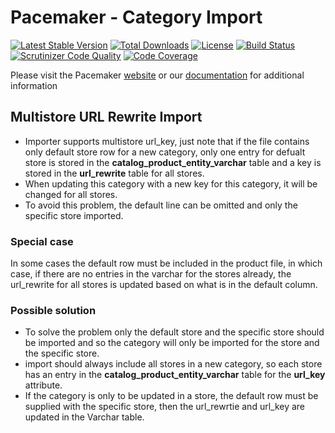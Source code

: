 # Pacemaker - Category Import

[![Latest Stable Version](https://img.shields.io/packagist/v/techdivision/import-category.svg?style=flat-square)](https://packagist.org/packages/techdivision/import-category) 
 [![Total Downloads](https://img.shields.io/packagist/dt/techdivision/import-category.svg?style=flat-square)](https://packagist.org/packages/techdivision/import-category)
 [![License](https://img.shields.io/packagist/l/techdivision/import-category.svg?style=flat-square)](https://packagist.org/packages/techdivision/import-category)
 [![Build Status](https://img.shields.io/travis/techdivision/import-category/master.svg?style=flat-square)](http://travis-ci.org/techdivision/import-category)
 [![Scrutinizer Code Quality](https://img.shields.io/scrutinizer/g/techdivision/import-category/master.svg?style=flat-square)](https://scrutinizer-ci.com/g/techdivision/import-category/?branch=master)
 [![Code Coverage](https://img.shields.io/scrutinizer/coverage/g/techdivision/import-category/master.svg?style=flat-square)](https://scrutinizer-ci.com/g/techdivision/import-category/?branch=master)

Please visit the Pacemaker [website](https://pacemaker.techdivision.com) or our [documentation](https://docs.met.tdintern.de/pacemaker/1.3/) for additional information

## Multistore URL Rewrite Import
* Importer supports multistore url_key, just note that if the file contains only default store row for a new category, only one entry for defualt store is stored in the **catalog_product_entity_varchar** table and a key is stored in the **url_rewrite** table for all stores.
* When updating this category with a new key for this category, it will be changed for all stores.
* To avoid this problem, the default line can be omitted and only the specific store imported.

### Special case
In some cases the default row must be included in the product file, in which case, if there are no entries in the varchar for the stores already, the url_rewrite for all stores is updated based on what is in the default column.

### Possible solution
* To solve the problem only the default store and the specific store should be imported and so the category will only be imported for the store and the specific store.
* import should always include all stores in a new category, so each store has an entry in the **catalog_product_entity_varchar** table for the **url_key** attribute.
* If the category is only to be updated in a store, the default row must be supplied with the specific store, then the url_rewrtie and url_key are updated in the Varchar table.